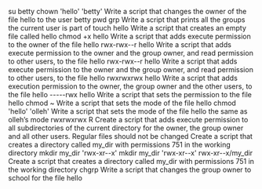su betty
chown 'hello' 'betty'
Write a script that changes the owner of the file hello to the user betty
pwd grp
Write a script that prints all the groups the current user is part of
touch hello
Write a script that creates an empty file called hello
chmod +x hello
Write a script that adds execute permission to the owner of the file hello
rwx-rwx--r hello
Write a script that adds execute permission to the owner and the group owner, and read permission to other users, to the file hello
rwx-rwx--r hello
Write a script that adds execute permission to the owner and the group owner, and read permission to other users, to the file hello
rwxrwxrwx hello
Write a script that adds execution permission to the owner, the group owner and the other users, to the file hello
-----rwx hello
Write a script that sets the permission to the file hello
chmod ~
Write a script that sets the mode of the file hello
chmod 'hello' 'olleh'
Write a script that sets the mode of the file hello the same as olleh’s mode
rwxrwxrwx R
Create a script that adds execute permission to all subdirectories of the current directory for the owner, the group owner and all other users. Regular files should not be changed
Create a script that creates a directory called my_dir with permissions 751 in the working directory
mkdir my_dir 'rwx-xr--x'
mkdir my_dir 'rwx-xr--x'
rwx-xr--x/my_dir
Create a script that creates a directory called my_dir with permissions 751 in the working directory
chgrp
Write a script that changes the group owner to school for the file hello
